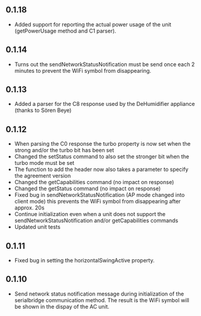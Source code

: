 ## 0.1.18

* Added support for reporting the actual power usage of the unit (getPowerUsage method and C1 parser).

## 0.1.14

* Turns out the sendNetworkStatusNotification must be send once each 2 minutes to prevent the WiFi symbol from disappearing.

## 0.1.13

* Added a parser for the C8 response used by the DeHumidifier appliance (thanks to Sören Beye)

## 0.1.12

* When parsing the C0 response the turbo property is now set when the strong and/or the turbo bit has been set
* Changed the setStatus command to also set the stronger bit when the turbo mode must be set
* The function to add the header now also takes a parameter to specify the agreement version
* Changed the getCapabilities command (no impact on response)
* Changed the getStatus command (no impact on response)
* Fixed bug in sendNetworkStatusNotification (AP mode changed into client mode) this prevents the WiFi symbol from disappearing after approx. 20s
* Continue initialization even when a unit does not support the sendNetworkStatusNotification and/or getCapabilities commands
* Updated unit tests

## 0.1.11

* Fixed bug in setting the horizontalSwingActive property.


## 0.1.10

* Send network status notification message during initialization of the serialbridge communication method. The result is the WiFi symbol will be shown in the dispay of the AC unit.
